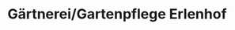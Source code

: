 ---
title: "Gärtnerei/Gartenpflege Erlenhof"
url: /aukrug/gaertnerei-gartenpflege-erlenhof/
shop: Hofladen
---
